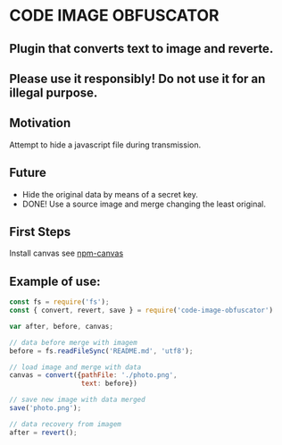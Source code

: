# CODE IMAGE OBFUSCATOR

## Plugin that converts text to image and reverte.
## Please use it responsibly! Do not use it for an illegal purpose.

## Motivation
Attempt to hide a javascript file during transmission.

## Future
* Hide the original data by means of a secret key.
* DONE! Use a source image and merge changing the least original.

## First Steps
Install canvas see [npm-canvas](https://www.npmjs.com/package/canvas)

## Example of use:
```javascript
const fs = require('fs');
const { convert, revert, save } = require('code-image-obfuscator')

var after, before, canvas;

// data before merge with imagem
before = fs.readFileSync('README.md', 'utf8');

// load image and merge with data
canvas = convert({pathFile: './photo.png',
                  text: before})

// save new image with data merged
save('photo.png');

// data recovery from imagem
after = revert();
```